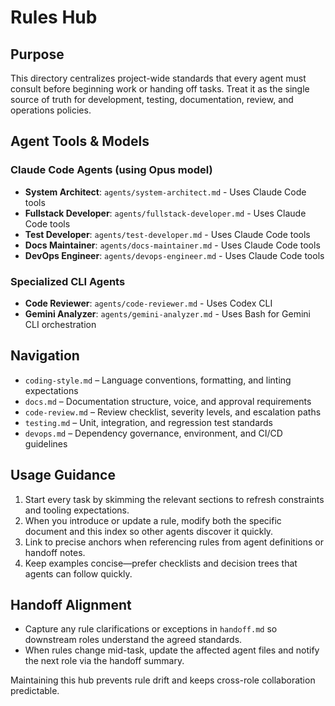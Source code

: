 # Rules Hub

## Purpose

This directory centralizes project-wide standards that every agent must consult before beginning work or handing off tasks. Treat it as the single source of truth for development, testing, documentation, review, and operations policies.

## Agent Tools & Models

### Claude Code Agents (using Opus model)
- **System Architect**: `agents/system-architect.md` - Uses Claude Code tools
- **Fullstack Developer**: `agents/fullstack-developer.md` - Uses Claude Code tools  
- **Test Developer**: `agents/test-developer.md` - Uses Claude Code tools
- **Docs Maintainer**: `agents/docs-maintainer.md` - Uses Claude Code tools
- **DevOps Engineer**: `agents/devops-engineer.md` - Uses Claude Code tools

### Specialized CLI Agents
- **Code Reviewer**: `agents/code-reviewer.md` - Uses Codex CLI
- **Gemini Analyzer**: `agents/gemini-analyzer.md` - Uses Bash for Gemini CLI orchestration

## Navigation

- `coding-style.md` – Language conventions, formatting, and linting expectations
- `docs.md` – Documentation structure, voice, and approval requirements
- `code-review.md` – Review checklist, severity levels, and escalation paths
- `testing.md` – Unit, integration, and regression test standards
- `devops.md` – Dependency governance, environment, and CI/CD guidelines

## Usage Guidance

1. Start every task by skimming the relevant sections to refresh constraints and tooling expectations.
2. When you introduce or update a rule, modify both the specific document and this index so other agents discover it quickly.
3. Link to precise anchors when referencing rules from agent definitions or handoff notes.
4. Keep examples concise—prefer checklists and decision trees that agents can follow quickly.

## Handoff Alignment

- Capture any rule clarifications or exceptions in `handoff.md` so downstream roles understand the agreed standards.
- When rules change mid-task, update the affected agent files and notify the next role via the handoff summary.

Maintaining this hub prevents rule drift and keeps cross-role collaboration predictable.
